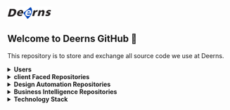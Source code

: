  <img src="https://github.com/deerns/.github/blob/main/deerns_icon_big.png" width="100">
 
 ## Welcome to Deerns GitHub 👋
 This repository is to store and exchange all source code we use at Deerns.


<details>
<summary><b>Users</b></summary>
 <!-- leave a blank line -->
 
- [Sipan Salim](https://github.com/orgs/deerns/people/sipaan) - Product Owner for the client facing ditigal products, like the DDD, Well Quickscan, Living Lab,
- [Lorenzo Donadio](https://github.com/orgs/deerns/people/lorenzodonadio) - Data Analyst and Software Developer for the Well Quickscan and other desktop applications.
- [Christina Papachristou](https://github.com/orgs/deerns/people/christinapapachristou) - Data Analyst and Owner of the Deerns Living Lab and bGrid API calls.
- [Geert van Gorp](https://github.com/orgs/deerns/people/gvangorp) - Digitalisation Manager and Product Owner for Design Automation Projects, like the Deerns Toolkit, 
- [Sandor Czegledi](https://github.com/orgs/deerns/people/cypherunknown) - C# developer for the AutoCAD/Revit desktop addins, and MS Graph for Digital Workspace.
- [Louise Scholl](https://github.com/orgs/deerns/people/LouiseScholl) - UX designer for the Well Quickscan.
- [Vyshali Simhachalam](https://github.com/orgs/deerns/people/Vyshali-Simhachalam) - C# programmer for the BREEAM Mat-05 for Revit addin.
- [Pieter van der Kuil](https://github.com/orgs/deerns/people/pvdkuil) - Product Owner for the Bagage Handling System project.
- [Ivar Bal](https://github.com/orgs/deerns/people/IvarBal) - Python programmer for the Bagage Handling System project.
</details>

 <details>
<summary><b>client Faced Repositories</b></summary>
 <!-- leave a blank line -->
 
- [well_prototype](well_prototype) - prototype of the Well Quickscan app.
- [livinglab](livinglab) - livinglab frontend prototype repo
- [bGridAPI](bGridAPI) - package and utilities to expose, fetch and store data from the bGridAPI
- [tsdb-api](tsdb-api) - api to expose timescale data, and other uses, using flask and azure functions
</details>

<details>
<summary><b>Design Automation Repositories</b></summary>
 <!-- leave a blank line -->
 
- [PowerApps_DesignFeeCalc](PowerApps_DesignFeeCalc) - Design Fee App in PowerApps. Also known as "Honorarium Berekening" in Dutch
- [design_automation](design_automation) - Repo for all Design Automation Apps
- [DeernsAddinForRevit](DeernsAddinForRevit) - The Source Code for all Deerns' Revit tools
- [DeernsAddinForAutoCAD](DeernsAddinForAutoCAD) - The Source Code for all Deerns' AutoCAD tools
- [REVITPluginMAT5](REVITPluginMAT5) - The Source Code for the BREEAM Mat-05 Credit Generator for Revit by Vyshali Sim.
- [bhs](bhs) - Bagage Handling Systems Repo by Pieter van der Kuil and Ivar Bal.
- [Forge](Forge) - Autodesk Forge Repo
</details>

<details>
<summary><b>Business Intelligence Repositories</b></summary>
 <!-- leave a blank line -->
 
- [MS365](MS365) - Stuff for MS365 including Teams, Sharepoint etc.
- [DigitalWorkspaceManager](DigitalWorkspaceManager) - Server-side Blazor app to manage Digital Workspace teams
- [PowerApps_AppStore](PowerApps_AppStore) - Deerns App Store
- [DeernsAddinForOffice](DeernsAddinForOffice) - Office Addins
</details>

<details>
<summary><b>Technology Stack</b></summary>
 <!-- leave a blank line -->

- [Supabase](https://app.supabase.io/) - Backend database to store our required SQL tables for the web apps.
- [Timescale](https://www.timescale.com/) - Database to optimally store the realtime sensor data
- [Svelte](https://kit.svelte.dev/) - Interface Builder, frontend and backend framework for the web apps.
- [Vercel](https://vercel.com/) - Frontend hosting
- [Tailwind UI](https://tailwindui.com/) - CSS Styling
- [Figma](https://www.figma.com/) - UX/UI Design Platform
- MS Office Apps:
     - [Power BI](https://app.powerbi.com/)
     - [Power Automate / Flow](https://emea.flow.microsoft.com/)
     - [Power Apps](https://make.powerapps.com/)
     - [Azure Active Directory](https://portal.azure.com/)
- [Autodesk Forge](https://developer.autodesk.com/)
- [Blender]`(https://www.blender.org/) - open source 3D modeling desktop application
</details>
<!--

**Here are some ideas to get you started:**

🙋‍♀️ A short introduction - what is your organization all about?
🌈 Contribution guidelines - how can the community get involved?
👩‍💻 Useful resources - where can the community find your docs? Is there anything else the community should know?
🍿 Fun facts - what does your team eat for breakfast?
🧙 Remember, you can do mighty things with the power of [Markdown](https://docs.github.com/github/writing-on-github/getting-started-with-writing-and-formatting-on-github/basic-writing-and-formatting-syntax)
 ![Alt text](https://github.com/deerns/.github/blob/main/deerns_icon_big.png?raw=true | width=100)

-->
